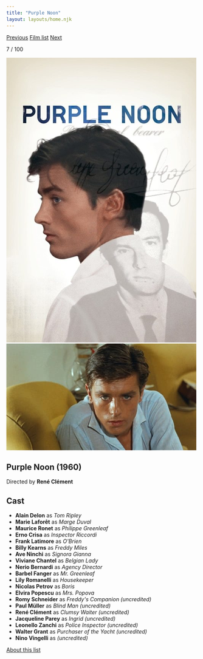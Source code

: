 ```yaml
---
title: "Purple Noon"
layout: layouts/home.njk
---
```


<nav class="films">
  <a class="prev" href="../la-dolce-vita">Previous</a>
  <a href="../">Film list</a>
  <a class="next" href="../breathless">Next</a>
</nav>

<p>7 / 100</p>

<article class="film">
  <div class="backdrop-and-poster">
    <img class="poster" src="../films/posters/purple-noon.jpg" alt="">
    <img class="backdrop" src="../films/backdrops/purple-noon.jpg" alt="">
  </div>

  <h1>Purple Noon (1960)</h1>

  <p class="director">
    Directed by <strong>René Clément</strong>
  </p>


  <h2>
    Cast
  </h2>
  <ul>
    <li><strong>Alain Delon</strong> as <em>Tom Ripley</em></li>
<li><strong>Marie Laforêt</strong> as <em>Marge Duval</em></li>
<li><strong>Maurice Ronet</strong> as <em>Philippe Greenleaf</em></li>
<li><strong>Erno Crisa</strong> as <em>Inspector Riccordi</em></li>
<li><strong>Frank Latimore</strong> as <em>O'Brien</em></li>
<li><strong>Billy Kearns</strong> as <em>Freddy Miles</em></li>
<li><strong>Ave Ninchi</strong> as <em>Signora Gianna</em></li>
<li><strong>Viviane Chantel</strong> as <em>Belgian Lady</em></li>
<li><strong>Nerio Bernardi</strong> as <em>Agency Director</em></li>
<li><strong>Barbel Fanger</strong> as <em>Mr. Greenleaf</em></li>
<li><strong>Lily Romanelli</strong> as <em>Housekeeper</em></li>
<li><strong>Nicolas Petrov</strong> as <em>Boris</em></li>
<li><strong>Elvira Popescu</strong> as <em>Mrs. Popova</em></li>
<li><strong>Romy Schneider</strong> as <em>Freddy's Companion (uncredited)</em></li>
<li><strong>Paul Müller</strong> as <em>Blind Man (uncredited)</em></li>
<li><strong>René Clément</strong> as <em>Clumsy Waiter (uncredited)</em></li>
<li><strong>Jacqueline Parey</strong> as <em>Ingrid (uncredited)</em></li>
<li><strong>Leonello Zanchi</strong> as <em>Police Inspector (uncredited)</em></li>
<li><strong>Walter Grant</strong> as <em>Purchaser of the Yacht (uncredited)</em></li>
<li><strong>Nino Vingelli</strong> as <em>(uncredited)</em></li>
  </ul>
</article>
<footer>
  <a href="../about">About this list</a>
</footer>
